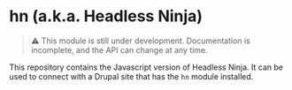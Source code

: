 # hn (a.k.a. Headless Ninja)

> ⚠ This module is still under development. Documentation is incomplete, and the API can change at any time.

This repository contains the Javascript version of Headless Ninja. It can be used to connect with a Drupal site that has the `hn` module installed.